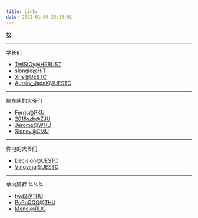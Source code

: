 ```yaml
---
title: Links
date: 2022-01-09 23:13:01
---
```


[坟](https://blog.csdn.net/herano)

---

学长们

- [TwIStOy@HRBUST](https://twistoy.com/)
- [slongle@HIT](https://slongle.github.io/)
- [Xris@UESTC](https://xr1s.me/)
- [Autsky_JadeK@UESTC](https://www.cnblogs.com/autsky-jadek/)

---

飙车队的大爷们

- [Ferric@PKU](https://ferric.top/)
- [2018szb@ZJU](https://www.cnblogs.com/2018szb/)
- [Jerome@WHU](https://peter-819.github.io/)
- [Sidney@CMU](https://blog.csdn.net/SidneyAustin/)

---

你电的大爷们

- [Decision@UESTC](https://decision01.cn/)
- [Vingying@UESTC](https://reimu.red/)

---

单向膜拜 %%%

- [twd2@THU](https://twd2.me/)
- [PoPoQQQ@THU](https://blog.csdn.net/popoqqq)
- [Menci@RUC](https://oi.men.ci/)
